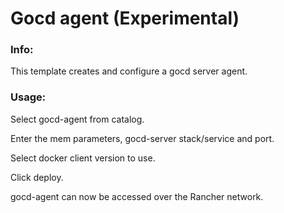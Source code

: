 # Gocd agent (Experimental)

### Info:

 This template creates and configure a gocd server agent.
 
 
### Usage:

 Select gocd-agent from catalog. 
 
 Enter the mem parameters, gocd-server stack/service and port.

 Select docker client version to use.
 
 Click deploy.
 
 gocd-agent can now be accessed over the Rancher network. 
 
